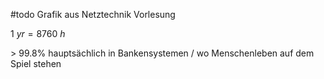 #todo Grafik aus Netztechnik Vorlesung

$1\ yr = 8760\ h$ 


\> 99.8% hauptsächlich in Bankensystemen / wo Menschenleben auf dem Spiel stehen